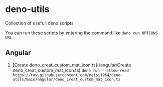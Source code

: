 # deno-utils
Collection of usefull deno scripts

You can run these scripts by entering the command like `deno run OPTIONS URL`

## Angular
1. [Create deno_creat_custom_mat_icon.ts](/angular/Create deno_creat_custom_mat_icon.ts) `deno run --allow-read https://raw.githubusercontent.com/netsi1964/deno-utils/main/angular/deno_creat_custom_mat_icon.ts`



